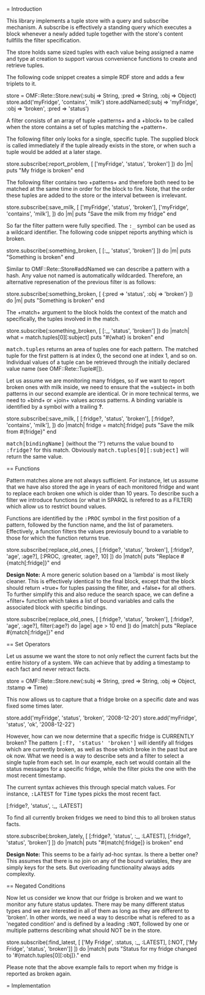 
= Introduction

This library implements a tuple store with a query and subscribe mechanism. 
A subscribe is effectively a standing query which executes a block whenever
a newly added tuple together with the store's content fullfills the filter
specification.

The store holds same sized tuples with each value being assigned a name and 
type at creation to support varous convenience functions to create and retrieve
tuples.

The following code snippet creates a simple RDF store and adds a few triplets
to it.

  store = OMF::Rete::Store.new(:subj => String, :pred => String, :obj => Object)
  store.add('myFridge', 'contains', 'milk')
  store.addNamed(:subj => 'myFridge', :obj => 'broken', :pred => 'status')

A filter consists of an array of tuple +patterns+ and a +block+ to be called when the store
contains a set of tuples matching the +pattern+.

The following filter only looks for a single, specific tuple. The supplied block is called
immediately if the tuple already exists in the store, or when such a tuple would be added at a later
stage.

  store.subscribe(:report_problem, [
    ['myFridge', 'status', 'broken']
  ]) do |m|
  	puts "My fridge is broken"
  end
  
The following filter contains two +patterns+ and therefore both need to be matched at the same
time in order for the block to fire. Note, that the order these tuples are added to the store
or the interval between is irrelevant.

  store.subscribe(:save_milk, [
    ['myFridge', 'status', 'broken'],
    ['myFridge', 'contains', 'milk'],
  ]) do |m|
  	puts "Save the milk from my fridge"
  end
  
  
So far the filter pattern were fully specified. The <tt>:_</tt> symbol can be used as a wildcard identifier.
The following code snippet reports anything which is broken.

  store.subscribe(:something_broken, [
    [:_, 'status', 'broken']
  ]) do |m|
    puts "Something is broken"
  end
  
Similar to OMF::Rete::Store#addNamed we can describe a pattern with a hash. Any value not named is automatically 
wildcarded. Therefore, an alternative represenation of the previous filter is as follows:

  store.subscribe(:something_broken, [
    {:pred => 'status', :obj => 'broken'}
  ]) do |m|
    puts "Something is broken"
  end
  
The +match+ argument to the block holds the context of the match and specifically, the tuples involved 
in the match.

  store.subscribe(:something_broken, [
    [:_, 'status', 'broken']
  ]) do |match|
    what = match.tuples[0][:subject]
    puts "#{what} is broken"
  end
  
<tt>match.tuples</tt> returns an area of tuples one for each pattern. The matched tuple for the first pattern is at index 0,
the second one at index 1, and so on. Individual values of a tuple can be retrieved through the initially declared 
value name (see OMF::Rete::Tuple#[]).

Let us assume we are monitoring many fridges, so if we want to report broken ones with milk inside, we need to ensure
that the +subject+ in both patterns in our second example are identical. Or in more technical terms, we need to +bind+ or +join+
values across patterns. A binding variable is identified by a symbol with a trailing <b>?</b>.

  store.subscribe(:save_milk, [
    [:fridge?, 'status', 'broken'],
    [:fridge?, 'contains', 'milk'],
  ]) do |match|
    fridge = match[:fridge]
    puts "Save the milk from #{fridge}"
  end

<tt>match[bindingName]</tt> (without the '?') returns the value bound to <tt>:fridge?</tt> for this match. 
Obviously <tt>match.tuples[0][:subject]</tt> will return the same value.

== Functions

Pattern matches alone are not always sufficient. For instance, let us assume that we have also stored the age in years
of each monitored fridge and want to replace each broken one which is older than 10 years. To describe such a filter
we introduce functions (or what in SPARQL is refered to as a FILTER) which allow us to restrict bound values.

Functions are identified by the <tt>:PROC</tt> symbol in the first position of a pattern, followed by the function 
name, and the list of parameters. Effectively, a function filters the values previosuly bound to a variable to those
for which the function returns true.

  store.subscribe(:replace_old_ones, [
    [:fridge?, 'status', 'broken'],
    [:fridge?, 'age', :age?],
    [:PROC, :greater, :age?, 10]
  ]) do |match|
    puts "Replace #{match[:fridge]}"
  end

<b>Design Note:</b> A more generic solution based on a 'lambda' is most likely cleaner. This is effectively
identical to the final block, except that the block should return +true+ for tuples passing the filter,
and +false+ for all others. To further simplify this and also reduce the search space, we can define a
+filter+ function which takes a list of bound variables and calls the associated block with specific bindings.

  store.subscribe(:replace_old_ones, [
    [:fridge?, 'status', 'broken'],
    [:fridge?, 'age', :age?],
    filter(:age?) do |age| age > 10 end
  ]) do |match|
    puts "Replace #{match[:fridge]}"
  end
  
== Set Operators

Let us assume we want the store to not only reflect the current facts but the entire history of a system. We
can achieve that by adding a timestamp to each fact and never retract facts.

  store = OMF::Rete::Store.new(:subj => String, :pred => String, :obj => Object, :tstamp => Time)
  
This now allows us to capture that a fridge broke on a specific date and was fixed some times later.

  store.add('myFridge', 'status', 'broken', '2008-12-20')
  store.add('myFridge', 'status', 'ok', '2008-12-22')
  
However, how can we now determine that a specific fridge is CURRENTLY broken? The pattern
<tt>[:f?, 'status' 'broken']</tt> will identify all fridges which are currently broken, as well as those
which broke in the past but are ok now. What we need is a way to describe sets and a filter to select a single tuple 
from each set. In our example, each set would contain all the status messages for a specific fridge, while
the filter picks the one with the most recent timestamp. 

The current syntax achieves this through special match values. For instance, <tt>:LATEST</tt> for <tt>Time</tt>
types picks the most recent fact.
  
  [:fridge?, 'status', :_, :LATEST]
  
To find all currently broken fridges we need to bind this to all broken status facts.

  store.subscribe(:broken_lately, [
    [:fridge?, 'status', :_, :LATEST],
    [:fridge?, 'status', 'broken']
  ]) do |match|
    puts "#{match[:fridge]} is broken"
  end
  
<b>Design Note:</b> This seems to be a fairly ad-hoc syntax. Is there a better one? This assumes that there is no join 
on any of the bound variables, they are simply keys for the sets. But overloading functionality always adds complexity.

== Negated Conditions

Now let us consider we know that our fridge is broken and we want to monitor any future status updates. 
There may be many different status types and we are interested in all of them as long as they are
different to 'broken'. In other words, we need a way to describe what is refered to as a 'negated
condition' and is defined by a leading <tt>:NOT</tt>, followed by one or multiple patterns describing
what should NOT be in the store.

  store.subscribe(:find_latest, [
    ['My Fridge', :status, :_, :LATEST],
    [:NOT, ['My Fridge', 'status', 'broken']]
  ]) do |match|
    puts "Status for my fridge changed to '#{match.tuples[0][:obj]}."
  end
  
Please note that the above example fails to report when my fridge is reported as broken again.

= Implementation







